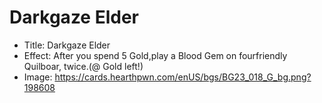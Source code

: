 # Darkgaze Elder
- Title:  Darkgaze Elder
- Effect:  After you spend 5 Gold,play a Blood Gem on fourfriendly Quilboar, twice.(@ Gold left!)
- Image:  https://cards.hearthpwn.com/enUS/bgs/BG23_018_G_bg.png?198608
